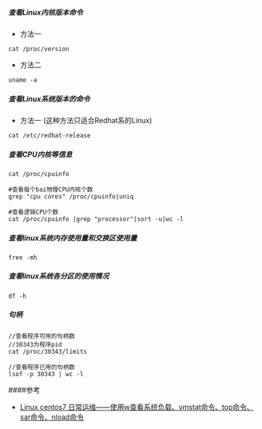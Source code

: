 ##### 查看Linux内核版本命令

- 方法一
```
cat /proc/version
```
- 方法二
```
uname -a
```

##### 查看Linux系统版本的命令
- 方法一 (这种方法只适合Redhat系的Linux)
```
cat /etc/redhat-release
```

##### 查看CPU内核等信息
```
cat /proc/cpuinfo

#查看每个bai物理CPU内核个数
grep "cpu cores" /proc/cpuinfo|uniq

#查看逻辑CPU个数
cat /proc/cpuinfo |grep "processor"|sort -u|wc -l
```

##### 查看linux系统内存使用量和交换区使用量
```
free -mh
```

##### 查看linux系统各分区的使用情况
```
df -h
```
##### 句柄
```
//查看程序可用的句柄数
//30343为程序pid
cat /proc/30343/limits

//查看程序已用的句柄数
lsof -p 30343 | wc -l
```



####参考
- [Linux centos7 日常运维——使用w查看系统负载、vmstat命令、top命令、sar命令、nload命令](http://www.mamicode.com/info-detail-2282566.html)